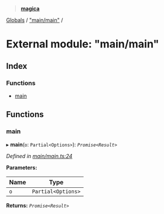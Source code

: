 > **[magica](../README.md)**

[Globals](../README.md) / ["main/main"](_main_main_.md) /

# External module: "main/main"

## Index

### Functions

* [main](_main_main_.md#main)

## Functions

###  main

▸ **main**(`o`: `Partial<Options>`): *`Promise<Result>`*

*Defined in [main/main.ts:24](https://github.com/cancerberoSgx/magica/blob/cf74fdd/src/main/main.ts#L24)*

**Parameters:**

Name | Type |
------ | ------ |
`o` | `Partial<Options>` |

**Returns:** *`Promise<Result>`*
